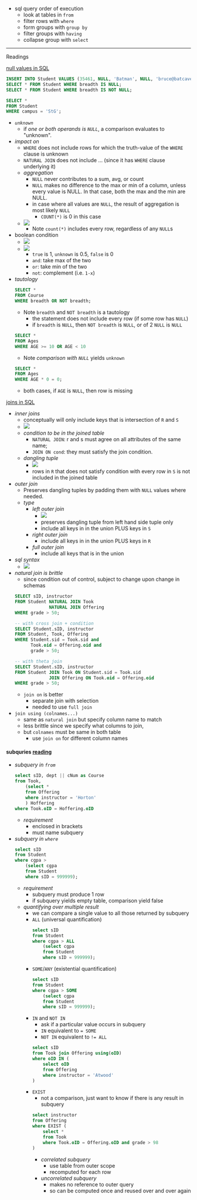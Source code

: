 


+ sql query order of execution
    + look at tables in `from` 
    + filter rows with `where`
    + form groups with `group by`
    + filter groups with `having`
    + collapse group with `select`




---

Readings 

[null values in SQL](http://www.teach.cs.toronto.edu/~csc343h/fall/readings/SQL/nulls.html)


```sql 
INSERT INTO Student VALUES (35461, NULL, 'Batman', NULL, 'bruce@batcave.com', 4.0);
SELECT * FROM Student WHERE breadth IS NULL;
SELECT * FROM Student WHERE breadth IS NOT NULL;
```


```sql 
SELECT *
FROM Student
WHERE campus = 'StG';
```
+ _`unknown`_
    + if _one or both operands is `NULL`_, a comparison evaluates to "unknown".
+ _impact on_
    + `WHERE` does not include rows for which the truth-value of the `WHERE` clause is unknown
    + `NATURAL JOIN` does not include ... (since it has `WHERE` clause underlying it)
    + _aggregation_
        + `NULL` never contributes to a sum, avg, or count
        + `NULL` makes no difference to the max or min of a column, unless every value is NULL. In that case, both the max and the min are NULL.
        + in case where all values are `NULL`, the result of aggregation is most likely `NULL`  
            + `COUNT(*)` is 0 in this case
    + ![](2017-10-07-14-11-55.png)
        + Note `count(*)` includes every row, regardless of any `NULL`s
+ boolean condition 
    + ![](2017-10-07-14-19-41.png)
    + ![](2017-10-07-14-19-54.png)
        + `true` is 1, `unknown` is 0.5, `false` is 0
        + `and`: take max of the two 
        + `or`: take min of the two
        + `not`: complement (i.e. `1-x`)
+ _tautology_ 
    ```sql 
    SELECT *
    FROM Course
    WHERE breadth OR NOT breadth;
    ```
    + Note `breadth` and `NOT breadth` is a tautology
        + the statement does not include every row (if some row has `NULL`)
        + if `breadth` is `NULL`, then `NOT breadth` is `NULL`, or of 2 `NULL` is `NULL`
    ```sql 
    SELECT *
    FROM Ages
    WHERE AGE >= 10 OR AGE < 10
    ```
    + Note _comparison with `NULL`_ yields `unknown`
    ```sql 
    SELECT *
    FROM Ages
    WHERE AGE * 0 = 0;
    ```
    + both cases, if `AGE` is `NULL`, then row is missing 

[joins in SQL](http://www.teach.cs.toronto.edu/~csc343h/fall/readings/SQL/joins.html)

+ _inner joins_
    + conceptually will only include keys that is intersection of `R` and `S`
    + ![](2017-10-07-14-30-02.png)
    + _condition to be in the joined table_
        + `NATURAL JOIN`: r and s must agree on all attributes of the same name; 
        + `JOIN ON cond`: they must satisfy the join condition.
    + _dangling tuple_ 
        + ![](2017-10-07-14-43-45.png)
        + rows in `R` that does not satisfy condition with every row in `S` is not included in the joined table
+ _outer join_ 
    + Preserves dangling tuples by padding them with `NULL` values where needed.
    + _type_ 
        + _left outer join_
            + ![](2017-10-07-14-45-56.png)
            + preserves dangling tuple from left hand side tuple only
            + include all keys in in the union PLUS keys in `S` 
        + _right outer join_ 
            + include all keys in in the union PLUS keys in `R` 
        + _full outer join_
            + include all keys that is in the union
+ _sql syntax_ 
    + ![](2017-10-07-14-47-29.png)
+ _natural join is brittle_ 
    + since condition out of control, subject to change upon change in schemas
    ```sql 
    SELECT sID, instructor
    FROM Student NATURAL JOIN Took
                 NATURAL JOIN Offering
    WHERE grade > 50;
    ```
    ```sql 
    -- with cross join + condition
    SELECT Student.sID, instructor
    FROM Student, Took, Offering
    WHERE Student.sid = Took.sid and
          Took.oid = Offering.oid and
          grade > 50;
    ```
    ```sql 
    -- with theta join
    SELECT Student.sID, instructor
    FROM Student JOIN Took ON Student.sid = Took.sid
                 JOIN Offering ON Took.oid = Offering.oid
    WHERE grade > 50;
    ```
    + `join on` is better
        + separate join with selection 
        + needed to use `full join`
+ `join using (colnames...)`
    + same as `natural join` but specify column name to match
    + less brittle since we specify what columns to join, 
    + but `colnames` must be same in both table
        + use `join on` for different column names
        

#### subquries [reading](http://www.teach.cs.toronto.edu/~csc343h/fall/readings/SQL/subqueries.html)



+ _subquery in `from`_ 
    ```sql
    select sID, dept || cNum as Course 
    from Took, 
        (select * 
        from Offering 
        where instructor = 'Horton'
        ) Hoffering 
    where Took.oID = Hoffering.oID
    ```
    + _requirement_ 
        + enclosed in brackets 
        + must name subquery
+ _subquery in `where`_ 
    ```sql
    select sID 
    from Student 
    where cgpa > 
        (select cgpa 
        from Student 
        where sID = 999999);
    ```
    + _requirement_ 
        + subquery must produce 1 row 
        + if subquery yields empty table, comparison yield false
    + _quantifying over multiple result_ 
        + we can compare a single value to all those returned by subquery 
        + `ALL` (universal quantification)
            ```sql 
            select sID 
            from Student 
            where cgpa > ALL
                (select cgpa 
                from Student 
                where sID = 999999);
            ```
        + `SOME`/`ANY` (existential quantification)
            ```sql
            select sID 
            from Student 
            where cgpa > SOME
                (select cgpa 
                from Student 
                where sID = 999999);
            ```
        + `IN` and `NOT IN`
            + ask if a particular value occurs in subquery
            + `IN` equivalent to `= SOME`
            + `NOT IN` equivalent to `!= ALL`
            ```sql
            select sID 
            from Took join Offering using(oID)
            where oID IN (
                select oID 
                from Offering 
                where instructor = 'Atwood'
            )
            ```
        + `EXIST` 
            + not a comparison, just want to know if there is any result in subquery
            ```sql 
            select instructor 
            from Offering 
            where EXIST (
                select * 
                from Took 
                where Took.oID = Offering.oID and grade > 98
            )
            ```
            + _correlated subquery_
                + use table from outer scope
                + recomputed for each row 
            + _uncorrelated subquery_ 
                + makes no reference to outer query
                + so can be computed once and reused over and over again